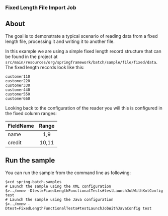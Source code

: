 ### Fixed Length File Import Job

## About

The goal is to demonstrate a typical scenario of reading data
from a fixed length file, processing it and writing it to another file.

In this example we are using a simple fixed length record structure
that can be found in the project at
`src/main/resources/org/springframework/batch/sample/file/fixed/data`.
The fixed length records look like this:

```
customer110
customer220
customer330
customer440
customer550
customer660
```

Looking back to the configuration of the reader you will this is
configured in the fixed column ranges:

FieldName | Range
--------- | :----:
name      |   1,9  
credit    |   10,11

## Run the sample

You can run the sample from the command line as following:

```
$>cd spring-batch-samples
# Launch the sample using the XML configuration
$>../mvnw -Dtest=FixedLengthFunctionalTests#testLaunchJobWithXmlConfig test
# Launch the sample using the Java configuration
$>../mvnw -Dtest=FixedLengthFunctionalTests#testLaunchJobWithJavaConfig test
```

